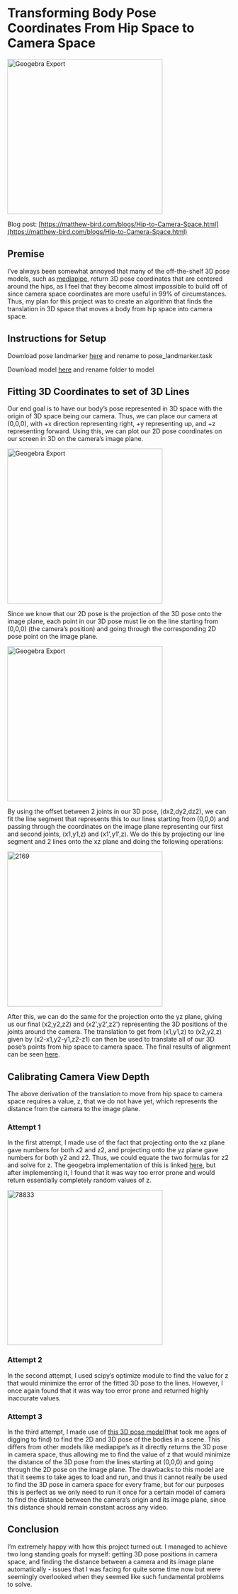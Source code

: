 # Transforming Body Pose Coordinates From Hip Space to Camera Space
<img width="350" alt="Geogebra Export" src="https://github.com/user-attachments/assets/b48b1960-715f-4b3c-ad0c-e1fb7c7e33b2">

Blog post: [https://matthew-bird.com/blogs/Hip-to-Camera-Space.html](https://matthew-bird.com/blogs/Hip-to-Camera-Space.html)

## Premise
I’ve always been somewhat annoyed that many of the off-the-shelf 3D pose models, such as [mediapipe](https://ai.google.dev/edge/mediapipe/solutions/vision/pose_landmarker), return 3D pose coordinates that are centered around the hips, as I feel that they become almost impossible to build off of since camera space coordinates are more useful in 99% of circumstances. Thus, my plan for this project was to create an algorithm that finds the translation in 3D space that moves a body from hip space into camera space. 

## Instructions for Setup
Download pose landmarker [here](https://ai.google.dev/edge/mediapipe/solutions/vision/pose_landmarker/python) and rename to pose_landmarker.task 

Download model [here](https://bit.ly/metrabs_l) and rename folder to model

## Fitting 3D Coordinates to set of 3D Lines
Our end goal is to have our body’s pose represented in 3D space with the origin of 3D space being our camera. Thus, we can place our camera at (0,0,0), with +x direction representing right, +y representing up, and +z representing forward. Using this, we can plot our 2D pose coordinates on our screen in 3D on the camera’s image plane.  

<img width="350" alt="Geogebra Export" src="https://github.com/user-attachments/assets/d4ced79e-621d-4be6-a354-5341f4a63dfd">

Since we know that our 2D pose is the projection of the 3D pose onto the image plane, each point in our 3D pose must lie on the line starting from (0,0,0) (the camera’s position) and going through the corresponding 2D pose point on the image plane. 

<img width="350" alt="Geogebra Export" src="https://github.com/user-attachments/assets/b48b1960-715f-4b3c-ad0c-e1fb7c7e33b2">

By using the offset between 2 joints in our 3D pose, (dx2,dy2,dz2), we can fit the line segment that represents this to our lines starting from (0,0,0) and passing through the coordinates on the image plane representing our first and second joints, (x1,y1,z) and (x1',y1',z). We do this by projecting our line segment and 2 lines onto the xz plane and doing the following operations:

<img width="350" alt="2169" src="https://github.com/user-attachments/assets/9cf3464e-618c-416c-bdc0-f53d5decb0bc">

After this, we can do the same for the projection onto the yz plane, giving us our final (x2,y2,z2) and (x2',y2',z2') representing the 3D positions of the joints around the camera. The translation to get from (x1,y1,z) to (x2,y2,z) given by (x2-x1,y2-y1,z2-z1) can then be used to translate all of our 3D pose’s points from hip space to camera space. The final results of alignment can be seen [here](https://www.geogebra.org/calculator/rz5tpm7b). 

## Calibrating Camera View Depth
The above derivation of the translation to move from hip space to camera space requires a value, z, that we do not have yet, which represents the distance from the camera to the image plane. 

### Attempt 1
In the first attempt, I made use of the fact that projecting onto the xz plane gave numbers for both x2 and z2, and projecting onto the yz plane gave numbers for both y2 and z2. Thus, we could equate the two formulas for z2 and solve for z. The geogebra implementation of this is linked [here](https://www.geogebra.org/calculator/mgqds25s), but after implementing it, I found that it was way too error prone and would return essentially completely random values of z. 

<img width="350" alt="78833" src="https://github.com/user-attachments/assets/3415922a-ed6c-41cb-ba49-5e7e7852ed48">

### Attempt 2
In the second attempt, I used scipy’s optimize module to find the value for z that would minimize the error of the fitted 3D pose to the lines. However, I once again found that it was way too error prone and returned highly inaccurate values. 

### Attempt 3
In the third attempt, I made use of [this 3D pose model](https://istvansarandi.com/eccv22_demo/)(that took me ages of digging to find) to find the 2D and 3D pose of the bodies in a scene. This differs from other models like mediapipe’s as it directly returns the 3D pose in camera space, thus allowing me to find the value of z that would minimize the distance of the 3D pose from the lines starting at (0,0,0) and going through the 2D pose on the image plane. The drawbacks to this model are that it seems to take ages to load and run, and thus it cannot really be used to find the 3D pose in camera space for every frame, but for our purposes this is perfect as we only need to run it once for a certain model of camera to find the distance between the camera’s origin and its image plane, since this distance should remain constant across any video. 

## Conclusion
I’m extremely happy with how this project turned out. I managed to achieve two long standing goals for myself: getting 3D pose positions in camera space, and finding the distance between a camera and its image plane automatically - issues that I was facing for quite some time now but were seemingly overlooked when they seemed like such fundamental problems to solve. 
